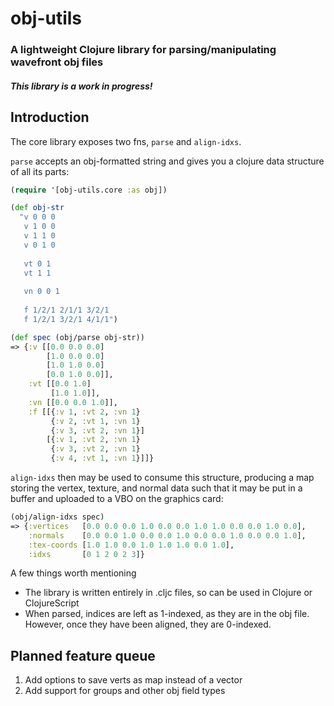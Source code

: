 # obj-utils
### A lightweight Clojure library for parsing/manipulating wavefront obj files

##### This library is a work in progress!

## Introduction

The core library exposes two fns, `parse` and `align-idxs`.

`parse` accepts an obj-formatted string and gives you a clojure data structure of all its parts:

```clojure
(require '[obj-utils.core :as obj])

(def obj-str
  "v 0 0 0
   v 1 0 0
   v 1 1 0
   v 0 1 0
   
   vt 0 1
   vt 1 1
   
   vn 0 0 1
   
   f 1/2/1 2/1/1 3/2/1
   f 1/2/1 3/2/1 4/1/1")

(def spec (obj/parse obj-str))
=> {:v [[0.0 0.0 0.0]
        [1.0 0.0 0.0]
        [1.0 1.0 0.0]
        [0.0 1.0 0.0]],
    :vt [[0.0 1.0]
         [1.0 1.0]],
    :vn [[0.0 0.0 1.0]],
    :f [[{:v 1, :vt 2, :vn 1}
         {:v 2, :vt 1, :vn 1}
         {:v 3, :vt 2, :vn 1}]
        [{:v 1, :vt 2, :vn 1}
         {:v 3, :vt 2, :vn 1}
         {:v 4, :vt 1, :vn 1}]]}
```

`align-idxs` then may be used to consume this structure, producing a map storing the vertex, texture, and normal data such that it may be put in a buffer and uploaded to a VBO on the graphics card:
```clojure
(obj/align-idxs spec)
=> {:vertices   [0.0 0.0 0.0 1.0 0.0 0.0 1.0 1.0 0.0 0.0 1.0 0.0],
    :normals    [0.0 0.0 1.0 0.0 0.0 1.0 0.0 0.0 1.0 0.0 0.0 1.0],
    :tex-coords [1.0 1.0 0.0 1.0 1.0 1.0 0.0 1.0],
    :idxs       [0 1 2 0 2 3]}
```

A few things worth mentioning
- The library is written entirely in .cljc files, so can be used in Clojure or ClojureScript
- When parsed, indices are left as 1-indexed, as they are in the obj file. However, once they have been aligned, they are 0-indexed.

## Planned feature queue
1. Add options to save verts as map instead of a vector
2. Add support for groups and other obj field types
